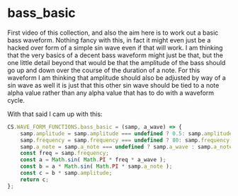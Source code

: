 # bass_basic

First video of this collection, and also the aim here is to work out a basic bass waveform. Nothing fancy with this, in fact it might even just be a hacked over form of a simple sin wave even if that will work. I am thinking that the very basics of a decent bass waveform might just be that, but the one little detail beyond that would be that the amplitude of the bass should go up and down over the course of the duration of a note. For this waveform I am thinking that amplitude should also be adjusted by way of a sin wave as well it is just that this other sin wave should be tied to a note alpha value rather than any alpha value that has to do with a waveform cycle.

With that said I cam up with this:

```js
CS.WAVE_FORM_FUNCTIONS.bass_basic = (samp, a_wave) => {
    samp.amplitude = samp.amplitude === undefined ? 0.5: samp.amplitude;
    samp.frequency = samp.frequency === undefined ? 80: samp.frequency;
    samp.a_note = samp.a_note === undefined ? samp.a_wave : samp.a_note;
    const freq = samp.frequency;
    const a = Math.sin( Math.PI * freq * a_wave );
    const b = a * Math.sin( Math.PI * samp.a_note );
    const c = b * samp.amplitude;
    return c;
};
```
